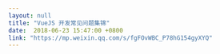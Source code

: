 ```yaml
---
layout: null
title: "VueJS 开发常见问题集锦"
date:  2018-06-23 15:47:00 +0800
link: "https://mp.weixin.qq.com/s/fgFOvWBC_P78hG154gyXYQ"
---
```

